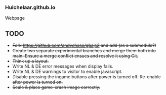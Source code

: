 ### Huichelaar.github.io

Webpage

## TODO

- ~~Fork https://github.com/andychase/gbajs2 and add (as a submodule?)~~
- ~~Create two separate experimental branches and merge them both into main. Ensure a merge conflict ensues and resolve it using Git.~~
- ~~Think up a layout.~~
- Write NL & DE error messages when display fails.
- Write NL & DE warnings to visitor to enable javascript.
- ~~Disable pressing the ingame buttons after power is turned off. Re-enable after power is turned on.~~
- ~~Scale & place game-crash image correctly.~~